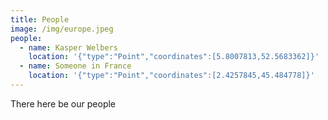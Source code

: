 ```yaml
---
title: People
image: /img/europe.jpeg
people:
  - name: Kasper Welbers
    location: '{"type":"Point","coordinates":[5.8007813,52.5683362]}'
  - name: Someone in France
    location: '{"type":"Point","coordinates":[2.4257845,45.484778]}'
---
```

There here be our people